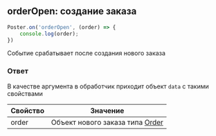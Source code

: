 ## orderOpen: создание заказа

```javascript
Poster.on('orderOpen', (order) => {
	console.log(order);
})
```

Событие срабатывает после создания нового заказа

### Ответ

В качестве аргумента в обработчик приходит объект `data` с такими свойствами

Свойство | Значение
-------- | --------
order | Объект нового заказа типа [Order](/docs/v3/pos/types/order) 
